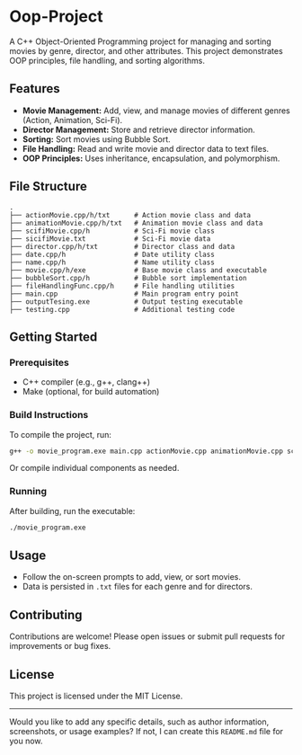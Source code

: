 

# Oop-Project

A C++ Object-Oriented Programming project for managing and sorting movies by genre, director, and other attributes. This project demonstrates OOP principles, file handling, and sorting algorithms.

## Features

- **Movie Management:** Add, view, and manage movies of different genres (Action, Animation, Sci-Fi).
- **Director Management:** Store and retrieve director information.
- **Sorting:** Sort movies using Bubble Sort.
- **File Handling:** Read and write movie and director data to text files.
- **OOP Principles:** Uses inheritance, encapsulation, and polymorphism.

## File Structure

```
.
├── actionMovie.cpp/h/txt      # Action movie class and data
├── animationMovie.cpp/h/txt   # Animation movie class and data
├── scifiMovie.cpp/h           # Sci-Fi movie class
├── sicifiMovie.txt            # Sci-Fi movie data
├── director.cpp/h/txt         # Director class and data
├── date.cpp/h                 # Date utility class
├── name.cpp/h                 # Name utility class
├── movie.cpp/h/exe            # Base movie class and executable
├── bubbleSort.cpp/h           # Bubble sort implementation
├── fileHandlingFunc.cpp/h     # File handling utilities
├── main.cpp                   # Main program entry point
├── outputTesing.exe           # Output testing executable
├── testing.cpp                # Additional testing code
```

## Getting Started

### Prerequisites

- C++ compiler (e.g., g++, clang++)
- Make (optional, for build automation)

### Build Instructions

To compile the project, run:

```sh
g++ -o movie_program.exe main.cpp actionMovie.cpp animationMovie.cpp scifiMovie.cpp director.cpp date.cpp name.cpp movie.cpp bubbleSort.cpp fileHandlingFunc.cpp
```

Or compile individual components as needed.

### Running

After building, run the executable:

```sh
./movie_program.exe
```

## Usage

- Follow the on-screen prompts to add, view, or sort movies.
- Data is persisted in `.txt` files for each genre and for directors.

## Contributing

Contributions are welcome! Please open issues or submit pull requests for improvements or bug fixes.

## License

This project is licensed under the MIT License.

---

Would you like to add any specific details, such as author information, screenshots, or usage examples? If not, I can create this `README.md` file for you now.
